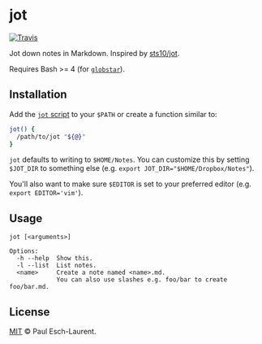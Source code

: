 # jot

[![Travis](https://img.shields.io/travis/Pinjasaur/jot.svg)](https://travis-ci.org/Pinjasaur/jot)

Jot down notes in Markdown.
Inspired by [sts10/jot](https://github.com/sts10/jot).

Requires Bash >= 4 (for [`globstar`][globstar]).

## Installation

Add the [`jot` script](/jot) to your `$PATH` or create a function similar to:

```bash
jot() { 
  /path/to/jot "${@}" 
}
```

`jot` defaults to writing to `$HOME/Notes`. You can customize this by setting
`$JOT_DIR` to something else (e.g. `export JOT_DIR="$HOME/Dropbox/Notes"`).

You'll also want to make sure `$EDITOR` is set to your preferred editor 
(e.g. `export EDITOR='vim'`).

## Usage

```
jot [<arguments>]

Options:
  -h --help  Show this.
  -l --list  List notes.
  <name>     Create a note named <name>.md.
             You can also use slashes e.g. foo/bar to create foo/bar.md.
```

## License

[MIT][license] &copy; Paul Esch-Laurent.

[license]: https://pinjasaur.mit-license.org/2017
[globstar]: https://www.linuxjournal.com/content/globstar-new-bash-globbing-option
